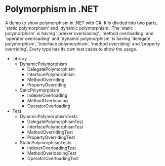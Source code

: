 # Polymorphism in .NET

A demo to show polymorphism in .NET with C#. It is divided into two parts, 'static polymorphism'
and 'dynamic polymorphism'. The 'static polymorphism' is having 'indexer overloading', 'method overloading'
and 'operator overloading' and 'dynamic polymorphism' is having 'delegate polymorphism', 'interface polymorphism', 
'method overriding' and 'property overriding'. Every type has its own test cases to show the usage.

* Library
  * DynamicPolymorphism
    * DelegatePolymorphism
    * InterfacePolymorphism
    * MethodOverriding
    * PropertyOverriding
  * SaticPolymorphism
    * IndexerOverloading
    * MethodOverloading
    * OperatorOverloading
* Test
  * DynamicPolymorphismTests
    * DelegatePolymorphismTest
    * InterfacePolymorphismTest
    * MethodOverridingTest
    * PropertyOverridingTest
  * StaticPolymorphismTests
    * IndexerOverloadingTest
    * MethodOverloadingTest
    * OperatorOverloadingTest
